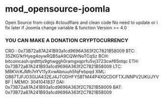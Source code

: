 # mod_opensource-joomla
Open Source from cdnjs #cloudflare and clean code No need to update or i fix later if Joomla change variable &amp; function Version >= 4.0
### YOU CAN MAKE A DONATION CRYPTOCURRENCY

CRO : 0x73B72a87A241B93a1cd9696A363f2C7821B58009
BTC: 35ZKG1kfHyeg4oywRQB5aA9CQWrNoTCqSz
BCH: bitcoincash:qrdtttjs9ghwggh0ramgxqprfu5vj3723cwf65ntqc
ETH: 0x73B72a87A241B93a1cd9696A363f2C7821B58009 
LTC: M8KVcKJMh7nYV11yXvwAbnuuh5fqFebpqd
XML: GB67TJFJO3GUA432EJ4JTODHFYSBTM44P4XQCDOFTXJNNPV2UKUJYVBF | MEMO: 3041041837
DAI: 0x73B72a87A241B93a1cd9696A363f2C7821B58009
BAT: 0x73B72a87A241B93a1cd9696A363f2C7821B58009



